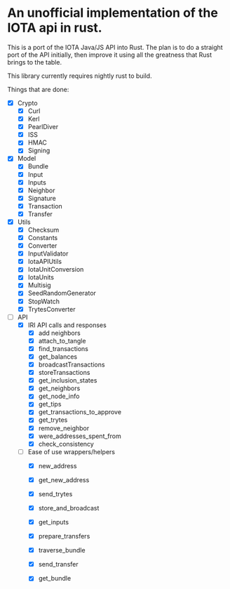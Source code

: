 # An unofficial implementation of the IOTA api in rust.

This is a port of the IOTA Java/JS API into Rust. The plan is to do a straight port of the API initially, then improve it using all the greatness that Rust brings to the table.

This library currently requires nightly rust to build.

Things that are done:

- [x] Crypto
    - [x] Curl
    - [x] Kerl
    - [x] PearlDiver
    - [x] ISS
    - [x] HMAC
    - [x] Signing
- [x] Model
    - [x] Bundle
    - [x] Input
    - [x] Inputs
    - [x] Neighbor
    - [x] Signature
    - [x] Transaction
    - [x] Transfer
- [x] Utils
    - [x] Checksum
    - [x] Constants
    - [x] Converter
    - [x] InputValidator
    - [x] IotaAPIUtils
    - [x] IotaUnitConversion
    - [x] IotaUnits
    - [x] Multisig
    - [x] SeedRandomGenerator
    - [x] StopWatch
    - [x] TrytesConverter
- [ ] API
    - [x] IRI API calls and responses
        - [x] add neighbors
        - [x] attach_to_tangle
        - [x] find_transactions
        - [x] get_balances
        - [x] broadcastTransactions
        - [x] storeTransactions
        - [x] get_inclusion_states
        - [x] get_neighbors
        - [x] get_node_info
        - [x] get_tips
        - [x] get_transactions_to_approve
        - [x] get_trytes
        - [x] remove_neighbor
        - [x] were_addresses_spent_from
        - [x] check_consistency
    - [ ] Ease of use wrappers/helpers
        - [x] new_address
        - [x] get_new_address
        - [x] send_trytes
        - [x] store_and_broadcast
        - [x] get_inputs
        - [x] prepare_transfers
        - [x] traverse_bundle
        - [x] send_transfer
        - [x] get_bundle
        
